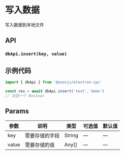 # 写入数据 <BadgeTip text="异步" type="green"></BadgeTip>
写入数据到本地文件

## API
### `dbApi.insert(key, value)`
### 

## 示例代码
```js
import { dbApi } from '@neosjs/electron-ipc'

const res = await dbApi.insert('test','demo')
// 反回一个 Boolean
```

## Params

| 参数  | 说明     | 类型   | 可选值     | 默认值 |
| ----- | -------- | ------ | ---------- | ------ |
| key | 需要存储的字段 | String | — | —     |
| value | 需要存储的值 | Any[] | — | —     |
